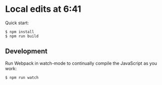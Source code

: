 # Local edits at 6:41

Quick start:

```
$ npm install
$ npm run build
````

## Development

Run Webpack in watch-mode to continually compile the JavaScript as you work:

```
$ npm run watch
```
